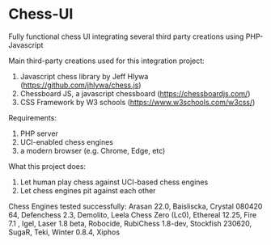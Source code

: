 # Chess-UI
Fully functional chess UI integrating several third party creations using PHP-Javascript

Main third-party creations used for this integration project:

1.	Javascript chess library by Jeff Hlywa (https://github.com/jhlywa/chess.js)
2.	Chessboard JS, a javascript chessboard (https://chessboardjs.com/)
3.	CSS Framework by W3 schools (https://www.w3schools.com/w3css/)

Requirements:
1. PHP server
2. UCI-enabled chess engines
3. a modern browser (e.g. Chrome, Edge, etc)

What this project does:
1.	Let human play chess against UCI-based chess engines
2.	Let chess engines pit against each other

Chess Engines tested successfully:
Arasan 22.0, Baisliscka, Crystal 080420 64, Defenchess 2.3, Demolito, Leela Chess Zero (Lc0), Ethereal 12.25, Fire 7.1 , 
Igel, Laser 1.8 beta, Robocide, RubiChess 1.8-dev, Stockfish 230620, SugaR, Teki, Winter 0.8.4, Xiphos


